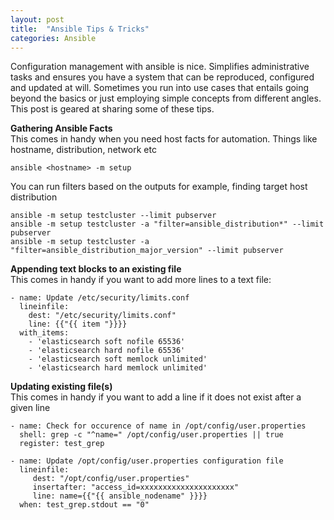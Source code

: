 ```yaml
---
layout: post
title:  "Ansible Tips & Tricks"
categories: Ansible
---
```

Configuration management with ansible is nice. Simplifies administrative tasks and ensures you have a system that can be reproduced, 
configured and updated at will. Sometimes you run into use cases that entails going beyond the basics or just employing simple concepts
from different angles. This post is geared at sharing some of these tips. 


**Gathering Ansible Facts**<br>
This comes in handy when you need host facts for automation. Things like hostname, distribution, network etc
```
ansible <hostname> -m setup
```
You can run filters based on the outputs for example, finding target host distribution
```
ansible -m setup testcluster --limit pubserver
ansible -m setup testcluster -a "filter=ansible_distribution*" --limit pubserver
ansible -m setup testcluster -a "filter=ansible_distribution_major_version" --limit pubserver
```


**Appending text blocks to an existing file**<br>
This comes in handy if you want to add more lines to a text file:
```
- name: Update /etc/security/limits.conf 
  lineinfile: 
    dest: "/etc/security/limits.conf"
    line: {{"{{ item "}}}}
  with_items:
    - 'elasticsearch soft nofile 65536'
    - 'elasticsearch hard nofile 65536'
    - 'elasticsearch soft memlock unlimited' 
    - 'elasticsearch hard memlock unlimited'
```

**Updating existing file(s)**<br>
This comes in handy if you want to add a line if it does not exist after a given line
```
- name: Check for occurence of name in /opt/config/user.properties
  shell: grep -c "^name=" /opt/config/user.properties || true
  register: test_grep

- name: Update /opt/config/user.properties configuration file
  lineinfile:
     dest: "/opt/config/user.properties"
     insertafter: "access_id=xxxxxxxxxxxxxxxxxxxxx"
     line: name={{"{{ ansible_nodename" }}}}
  when: test_grep.stdout == "0"
```
